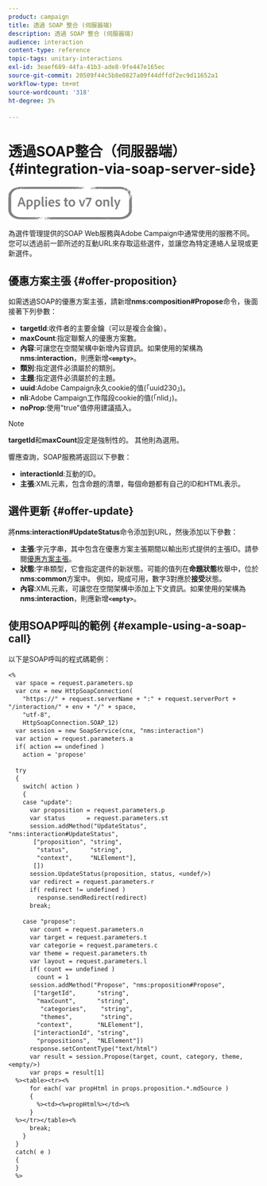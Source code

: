 ```yaml
---
product: campaign
title: 透過 SOAP 整合 (伺服器端)
description: 透過 SOAP 整合 (伺服器端)
audience: interaction
content-type: reference
topic-tags: unitary-interactions
exl-id: 3eaef689-44fa-41b3-ade8-9fe447e165ec
source-git-commit: 20509f44c5b8e0827a09f44dffdf2ec9d11652a1
workflow-type: tm+mt
source-wordcount: '318'
ht-degree: 3%

---
```


# 透過SOAP整合（伺服器端）{#integration-via-soap-server-side}

![](../../assets/v7-only.svg)

為選件管理提供的SOAP Web服務與Adobe Campaign中通常使用的服務不同。 您可以透過前一節所述的互動URL來存取這些選件，並讓您為特定連絡人呈現或更新選件。

## 優惠方案主張 {#offer-proposition}

如需透過SOAP的優惠方案主張，請新增&#x200B;**nms:composition#Propose**&#x200B;命令，後面接著下列參數：

* **targetId**:收件者的主要金鑰（可以是複合金鑰）。
* **maxCount**:指定聯繫人的優惠方案數。
* **內容**:可讓您在空間架構中新增內容資訊。如果使用的架構為&#x200B;**nms:interaction**，則應新增&#x200B;**`<empty>`**。
* **類別**:指定選件必須屬於的類別。
* **主題**:指定選件必須屬於的主題。
* **uuid**:Adobe Campaign永久cookie的值(「uuid230」)。
* **nli**:Adobe Campaign工作階段cookie的值(「nlid」)。
* **noProp**:使用&quot;true&quot;值停用建議插入。

>[!NOTE]
>
>**targetId**&#x200B;和&#x200B;**maxCount**&#x200B;設定是強制性的。 其他則為選用。

響應查詢，SOAP服務將返回以下參數：

* **interactionId**:互動的ID。
* **主張**:XML元素，包含命題的清單，每個命題都有自己的ID和HTML表示。

## 選件更新 {#offer-update}

將&#x200B;**nms:interaction#UpdateStatus**&#x200B;命令添加到URL，然後添加以下參數：

* **主張**:字元字串，其中包含在優惠方案主張期間以輸出形式提供的主張ID。請參閱[優惠方案主張](#offer-proposition)。
* **狀態**:字串類型，它會指定選件的新狀態。可能的值列在&#x200B;**命題狀態**&#x200B;枚舉中，位於&#x200B;**nms:common**&#x200B;方案中。 例如，現成可用，數字3對應於&#x200B;**接受**&#x200B;狀態。
* **內容**:XML元素，可讓您在空間架構中添加上下文資訊。如果使用的架構為&#x200B;**nms:interaction**，則應新增&#x200B;**`<empty>`**。

## 使用SOAP呼叫的範例 {#example-using-a-soap-call}

以下是SOAP呼叫的程式碼範例：

```
<%
  var space = request.parameters.sp
  var cnx = new HttpSoapConnection(
    "https://" + request.serverName + ":" + request.serverPort + "/interaction/" + env + "/" + space,
    "utf-8",
    HttpSoapConnection.SOAP_12)
  var session = new SoapService(cnx, "nms:interaction")
  var action = request.parameters.a
  if( action == undefined )
    action = 'propose'

  try
  {
    switch( action )
    {
    case "update":
      var proposition = request.parameters.p
      var status      = request.parameters.st
      session.addMethod("UpdateStatus", "nms:interaction#UpdateStatus",
       ["proposition", "string",
        "status",      "string",
        "context",     "NLElement"],
       [])
      session.UpdateStatus(proposition, status, <undef/>)
      var redirect = request.parameters.r
      if( redirect != undefined )
        response.sendRedirect(redirect)
      break;

    case "propose":
      var count = request.parameters.n
      var target = request.parameters.t
      var categorie = request.parameters.c
      var theme = request.parameters.th
      var layout = request.parameters.l
      if( count == undefined )
        count = 1
      session.addMethod("Propose", "nms:proposition#Propose",
       ["targetId",      "string",
        "maxCount",      "string",
         "categories",    "string",
         "themes",        "string",
        "context",       "NLElement"],
       ["interactionId", "string",
        "propositions",  "NLElement"])
      response.setContentType("text/html")
      var result = session.Propose(target, count, category, theme, <empty/>)
      var props = result[1]
  %><table><tr><%
      for each( var propHtml in props.proposition.*.mdSource )
      {
        %><td><%=propHtml%></td><%
      }
  %></tr></table><%
      break;
    }
  }
  catch( e )
  {
  }
  %>
```
